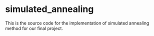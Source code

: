 # simulated_annealing
This is the source code for the implementation of simulated annealing method for our final project.
